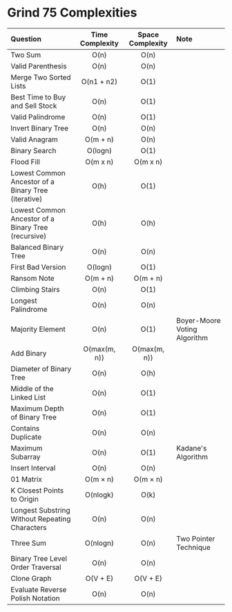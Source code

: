 # Grind 75 Complexities

| Question                                            | Time Complexity | Space Complexity | Note                         |
| :-------------------------------------------------- | :-------------: | :--------------: | :--------------------------- |
| Two Sum                                             |      O(n)       |       O(n)       |                              |
| Valid Parenthesis                                   |      O(n)       |       O(n)       |                              |
| Merge Two Sorted Lists                              |   O(n1 + n2)    |       O(1)       |                              |
| Best Time to Buy and Sell Stock                     |      O(n)       |       O(1)       |                              |
| Valid Palindrome                                    |      O(n)       |       O(1)       |                              |
| Invert Binary Tree                                  |      O(n)       |       O(n)       |                              |
| Valid Anagram                                       |    O(m + n)     |       O(n)       |                              |
| Binary Search                                       |     O(logn)     |       O(1)       |                              |
| Flood Fill                                          |    O(m x n)     |     O(m x n)     |                              |
| Lowest Common Ancestor of a Binary Tree (iterative) |      O(h)       |       O(1)       |                              |
| Lowest Common Ancestor of a Binary Tree (recursive) |      O(h)       |       O(h)       |                              |
| Balanced Binary Tree                                |      O(n)       |       O(n)       |                              |
| First Bad Version                                   |     O(logn)     |       O(1)       |                              |
| Ransom Note                                         |    O(m + n)     |     O(m + n)     |                              |
| Climbing Stairs                                     |      O(n)       |       O(1)       |                              |
| Longest Palindrome                                  |      O(n)       |       O(n)       |                              |
| Majority Element                                    |      O(n)       |       O(1)       | Boyer-Moore Voting Algorithm |
| Add Binary                                          |  O(max(m, n))   |   O(max(m, n))   |                              |
| Diameter of Binary Tree                             |      O(n)       |       O(h)       |                              |
| Middle of the Linked List                           |      O(n)       |       O(1)       |                              |
| Maximum Depth of Binary Tree                        |      O(n)       |       O(1)       |                              |
| Contains Duplicate                                  |      O(n)       |       O(n)       |                              |
| Maximum Subarray                                    |      O(n)       |       O(1)       | Kadane's Algorithm           |
| Insert Interval                                     |      O(n)       |       O(n)       |                              |
| 01 Matrix                                           |    O(m × n)     |     O(m × n)     |                              |
| K Closest Points to Origin                          |    O(nlogk)     |       O(k)       |                              |
| Longest Substring Without Repeating Characters      |      O(n)       |       O(n)       |                              |
| Three Sum                                           |    O(nlogn)     |       O(n)       | Two Pointer Technique        |
| Binary Tree Level Order Traversal                   |      O(n)       |       O(n)       |                              |
| Clone Graph                                         |    O(V + E)     |     O(V + E)     |                              |
| Evaluate Reverse Polish Notation                    |      O(n)       |       O(n)       |                              |
